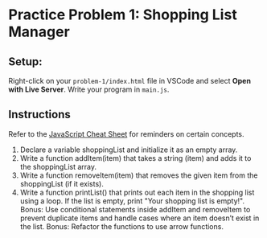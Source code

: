 # Practice Problem 1: Shopping List Manager
## Setup:
Right-click on your `problem-1/index.html` file in VSCode and select **Open with Live Server**. Write your program in `main.js`.

## Instructions
Refer to the [JavaScript Cheat Sheet](../../cheatSheet.js) for reminders on certain concepts.

1. Declare a variable shoppingList and initialize it as an empty array.
2. Write a function addItem(item) that takes a string (item) and adds it to the shoppingList array.
3. Write a function removeItem(item) that removes the given item from the shoppingList (if it exists).
4. Write a function printList() that prints out each item in the shopping list using a loop. If the list is empty, print "Your shopping list is empty!".
Bonus: Use conditional statements inside addItem and removeItem to prevent duplicate items and handle cases where an item doesn’t exist in the list.
Bonus: Refactor the functions to use arrow functions.